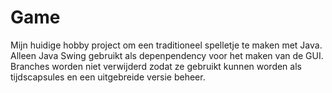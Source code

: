 # Game
Mijn huidige hobby project om een traditioneel spelletje te maken met Java. Alleen Java Swing gebruikt als depenpendency voor het maken van de GUI. 
Branches worden niet verwijderd zodat ze gebruikt kunnen worden als tijdscapsules en een uitgebreide versie beheer.
